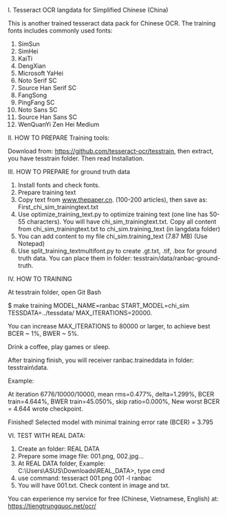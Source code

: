 I. Tesseract OCR langdata for Simplified Chinese (China)

This is another trained tesseract data pack for Chinese OCR.
The training fonts includes commonly used fonts:

1. SimSun  
2. SimHei  
3. KaiTi  
4. DengXian  
5. Microsoft YaHei  
6. Noto Serif SC  
7. Source Han Serif SC  
8. FangSong  
9. PingFang SC  
10. Noto Sans SC  
11. Source Han Sans SC  
12. WenQuanYi Zen Hei Medium  

II. HOW TO PREPARE Training tools:

Download from: https://github.com/tesseract-ocr/tesstrain, then extract, you have tesstrain folder. Then read Installation.

III. HOW TO PREPARE for ground truth data
1. Install fonts and check fonts.
2. Prepare training text
3. Copy text from www.thepaper.cn. (100-200 articles), then save as: First_chi_sim_trainingtext.txt
4. Use optimize_training_text.py to optimize training text (one line has 50-55 characters). You will have chi_sim_trainingtext.txt. Copy all content from chi_sim_trainingtext.txt to chi_sim.training_text (in  langdata folder)
5. You can add content to my file chi_sim.training_text (7.87 MB) (Use Notepad)
6. Use split_training_textmultifont.py to create .gt.txt, .tif, .box for ground truth data. You can place them in folder: tesstrain/data/ranbac-ground-truth.

IV. HOW TO TRAINING

At tesstrain folder, open Git Bash

$ make training MODEL_NAME=ranbac START_MODEL=chi_sim TESSDATA=../tessdata/ MAX_ITERATIONS=20000.

You can increase MAX_ITERATIONS to 80000 or larger, to achieve best BCER ~ 1%, BWER ~ 5%.

Drink a coffee, play games or sleep.

After training finish, you will receiver ranbac.traineddata in folder: tesstrain\data. 

Example: 

At iteration 6776/10000/10000, mean rms=0.477%, delta=1.299%, BCER train=4.644%, BWER train=45.050%, skip ratio=0.000%, New worst BCER = 4.644 wrote checkpoint.

Finished! Selected model with minimal training error rate (BCER) = 3.795

VI. TEST WITH REAL DATA:

1. Create an folder: REAL DATA
2. Prepare some image file: 001.png, 002.jpg...
3. At REAL DATA folder, Example: C:\Users\ASUS\Downloads\REAL_DATA>, type cmd
4.  use command:
 tesseract 001.png 001 -l ranbac
5. You will have 001.txt. Check content in image and txt.

 You can experience my service for free (Chinese, Vietnamese, English) at: https://tiengtrungquoc.net/ocr/
